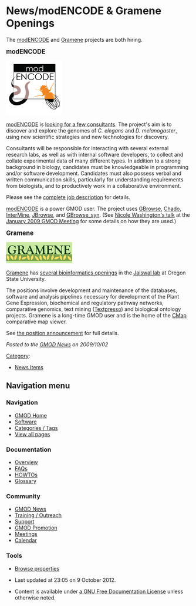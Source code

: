 



<span id="top"></span>




# <span dir="auto">News/modENCODE & Gramene Openings</span>









The <a href="http://www.modencode.org" class="external text"
rel="nofollow">modENCODE</a> and
<a href="http://www.gramene.org" class="external text"
rel="nofollow">Gramene</a> projects are both hiring.

<span style="font-size:120%">**modENCODE**</span>



<a href="http://blog.modencode.org/" rel="nofollow"
title="modENCODE Project Openings"><img
src="https://raw.githubusercontent.com/GMOD/gmod.github.io/main/mediawiki/images/3/35/ModENCODE_logo.png" width="151"
height="148" alt="modENCODE Project Openings" /></a>



<a href="http://www.modencode.org" class="external text"
rel="nofollow">modENCODE</a> is
<a href="http://blog.modencode.org/?p=350" class="external text"
rel="nofollow">looking for a few consultants</a>. The project's aim is
to discover and explore the genomes of *C. elegans* and *D.
melanogaster*, using new scientific strategies and new technologies for
discovery.

Consultants will be responsible for interacting with several external
research labs, as well as with internal software developers, to collect
and collate experimental data of many different types. In addition to a
strong background in biology, candidates must be knowledgeable in
programming and/or software development. Candidates must also possess
verbal and written communication skills, particularly for understanding
requirements from biologists, and to productively work in a
collaborative environment.

Please see the
<a href="http://blog.modencode.org/?p=350" class="external text"
rel="nofollow">complete job description</a> for details.

<a href="http://www.modencode.org" class="external text"
rel="nofollow">modENCODE</a> is a power GMOD user. The project uses
[GBrowse](../GBrowse.1 "GBrowse"),
<a href="../Chado" class="mw-redirect" title="Chado">Chado</a>,
[InterMine](../InterMine "InterMine"),
[JBrowse](../JBrowse.1 "JBrowse"), and
[GBrowse_syn](../GBrowse_syn.1 "GBrowse syn"). (See [Nicole Washington's
talk](../January_2009_GMOD_Meeting#modENCODE:_extending_Chado.2C_BIR-TAB.2C_.26_GBrowse_for_automating_data_validation_.26_display "January 2009 GMOD Meeting")
at the [January 2009 GMOD
Meeting](../January_2009_GMOD_Meeting "January 2009 GMOD Meeting") for
some details on how they are used.)

  
<span style="font-size: 120%">**Gramene**</span>



<a href="http://news.gramene.org/" rel="nofollow"
title="Grameene Project Opening"><img
src="https://raw.githubusercontent.com/GMOD/gmod.github.io/main/mediawiki/images/5/59/Gramene_logo180.jpg" width="180"
height="58" alt="Grameene Project Opening" /></a>



<a href="http://www.gramene.org" class="external text"
rel="nofollow">Gramene</a> has
<a href="http://news.gramene.org/?p=392" class="external text"
rel="nofollow">several bioinformatics openings</a> in the
<a href="http://www.science.oregonstate.edu/bpp/faculty/jaiswal/"
class="external text" rel="nofollow">Jaiswal lab</a> at Oregon State
University.

The positions involve development and maintenance of the databases,
software and analysis pipelines necessary for development of the Plant
Gene Expression, biochemical and regulatory pathway networks,
comparative genomics, text mining
([Textpresso](../Textpresso "Textpresso")) and biological ontology
projects. Gramene is a long-time GMOD user and is the home of the
[CMap](../CMap.1 "CMap") comparative map viewer.

See <a href="http://news.gramene.org/?p=392" class="external text"
rel="nofollow">the position announcement</a> for full details.

  



*Posted to the [GMOD News](../GMOD_News "GMOD News") on 2009/10/02*






[Category](../Special%3ACategories "Special%3ACategories"):

- [News Items](../Category%3ANews_Items "Category%3ANews Items")






## Navigation menu







<a href="../Main_Page"
style="background-image: url(../../images/GMOD-cogs.png);"
title="Visit the main page"></a>


### Navigation



- <span id="n-GMOD-Home">[GMOD Home](../Main_Page)</span>
- <span id="n-Software">[Software](../GMOD_Components)</span>
- <span id="n-Categories-.2F-Tags">[Categories /
  Tags](../Categories)</span>
- <span id="n-View-all-pages">[View all
  pages](../Special:AllPages)</span>




### Documentation



- <span id="n-Overview">[Overview](../Overview)</span>
- <span id="n-FAQs">[FAQs](../Category%3AFAQ)</span>
- <span id="n-HOWTOs">[HOWTOs](../Category%3AHOWTO)</span>
- <span id="n-Glossary">[Glossary](../Glossary)</span>




### Community



- <span id="n-GMOD-News">[GMOD News](../GMOD_News)</span>
- <span id="n-Training-.2F-Outreach">[Training /
  Outreach](../Training_and_Outreach)</span>
- <span id="n-Support">[Support](../Support)</span>
- <span id="n-GMOD-Promotion">[GMOD Promotion](../GMOD_Promotion)</span>
- <span id="n-Meetings">[Meetings](../Meetings)</span>
- <span id="n-Calendar">[Calendar](../Calendar)</span>




### Tools

- <span id="t-smwbrowselink"><a href="../Special%253ABrowse/News-2FmodENCODE_-26_Gramene_Openings"
  rel="smw-browse">Browse properties</a></span>



- <span id="footer-info-lastmod">Last updated at 23:05 on 9 October
  2012.</span>
<!-- - <span id="footer-info-viewcount">7,059 page views.</span> -->
- <span id="footer-info-copyright">Content is available under
  <a href="http://www.gnu.org/licenses/fdl-1.3.html" class="external"
  rel="nofollow">a GNU Free Documentation License</a> unless otherwise
  noted.</span>

<!-- -->



<!-- -->




